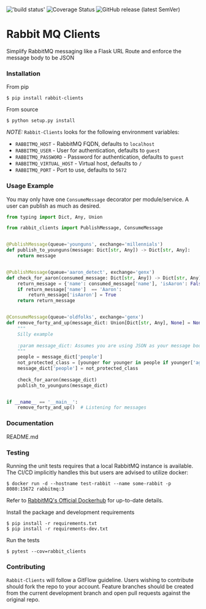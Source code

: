 !['build status'](https://travis-ci.org/awburgess/rabbit-clients.svg?branch=master)
![Coverage Status](https://coveralls.io/repos/github/awburgess/rabbit-clients/badge.svg?branch=feature/expand_rabbitmq_config_env)
![GitHub release (latest SemVer)](https://img.shields.io/github/v/release/awburgess/rabbit-clients)


# Rabbit MQ Clients

Simplify RabbitMQ messaging like a Flask URL Route and enforce
the message body to be JSON


### Installation

From pip

```shell script
$ pip install rabbit-clients
```

From source

```shell script
$ python setup.py install
```

*NOTE:* ```Rabbit-Clients``` looks for the following environment variables:

* ```RABBITMQ_HOST``` - RabbitMQ FQDN, defaults to ```localhost```
* ```RABBITMQ_USER``` - User for authentication, defaults to ```guest```
* ```RABBITMQ_PASSWORD``` - Password for authentication, defaults to ```guest```
* ```RABBITMQ_VIRTUAL_HOST``` - Virtual host, defaults to ```/```
* ```RABBITMQ_PORT``` - Port to use, defaults to ```5672```

### Usage Example

You may only have one ```ConsumeMessage``` decorator per module/service.  A user can publish as much as desired.

```python
from typing import Dict, Any, Union

from rabbit_clients import PublishMessage, ConsumeMessage


@PublishMessage(queue='younguns', exchange='millennials')
def publish_to_younguns(message: Dict[str, Any]) -> Dict[str, Any]:
    return message


@PublishMessage(queue='aaron_detect', exchange='genx')
def check_for_aaron(consumed_message: Dict[str, Any]) -> Dict[str, Any]:
    return_message = {'name': consumed_message['name'], 'isAaron': False}
    if return_message['name']  == 'Aaron':
        return_message['isAaron'] = True
    return return_message


@ConsumeMessage(queue='oldfolks', exchange='genx')
def remove_forty_and_up(message_dict: Union[Dict[str, Any], None] = None):
    """
    Silly example
    
    :param message_dict: Assumes you are using JSON as your message body
    """ 
    people = message_dict['people']
    not_protected_class = [younger for younger in people if younger['age'] < 40]
    message_dict['people'] = not_protected_class
    
    check_for_aaron(message_dict)
    publish_to_younguns(message_dict)


if __name__ == '__main__':
    remove_forty_and_up()  # Listening for messages

```

### Documentation

README.md

### Testing

Running the unit tests requires that a local RabbitMQ instance is available.  The CI/CD implicitly handles this but users are advised to utilize docker:

```shell script
$ docker run -d --hostname test-rabbit --name some-rabbit -p 8080:15672 rabbitmq:3
```

Refer to [RabbitMQ's Official Dockerhub](https://hub.docker.com/_/rabbitmq) for up-to-date details.

Install the package and development requirements

```shell script
$ pip install -r requirements.txt
$ pip install -r requirements-dev.txt
```

Run the tests

```shell script
$ pytest --cov=rabbit_clients
```

### Contributing

```Rabbit-Clients``` will follow a GitFlow guideline.  Users wishing to contribute
should fork the repo to your account.  Feature branches should be created
from the current development branch and open pull requests against the original repo.
